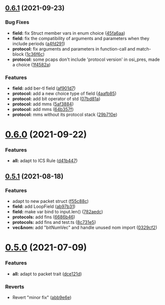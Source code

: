 ## [0.6.1](https://github.com/metachris/typescript-boilerplate/compare/v0.6.0...v0.6.1) (2021-09-23)


### Bug Fixes

* **field:** fix Struct member vars in enum choice ([45fa6aa](https://github.com/metachris/typescript-boilerplate/commit/45fa6aac8ac6e3a73e182dc05e5235a9a21e28bc))
* **field:** fix the compatibility of arguments and parameters when they include periods ([a4fd291](https://github.com/metachris/typescript-boilerplate/commit/a4fd2917cbd01884f95419ab5e259ac4db990d1e))
* **protocol:** fix arguments and parameters in function-call and  match-block ([1c36f6c](https://github.com/metachris/typescript-boilerplate/commit/1c36f6c7bd4c038edf359b34933b1b369b177bbb))
* **protocol:** some pcaps don't include 'protocol version' in osi_pres, made a choice ([1f4582a](https://github.com/metachris/typescript-boilerplate/commit/1f4582ad238702137514ce8a660c4783c9e87384))


### Features

* **field:** add ber-tl field ([af901d7](https://github.com/metachris/typescript-boilerplate/commit/af901d7c3ec6e85c0272858c1de94a853cc4a83c))
* **protocol:** add a new choice type of field ([4aafb85](https://github.com/metachris/typescript-boilerplate/commit/4aafb859a7fdb61da265fc6f01cab258e3d90423))
* **protocol:** add bit operator of std ([07bd81a](https://github.com/metachris/typescript-boilerplate/commit/07bd81a90f2dcb679fccf3ef8274bb2e92290e67))
* **protocol:** add mms ([5af3884](https://github.com/metachris/typescript-boilerplate/commit/5af3884b15f350e2c52ff058f58f98eb9ba61165))
* **protocol:** add mms ([64b357f](https://github.com/metachris/typescript-boilerplate/commit/64b357f5b1d8b668ebcb8281cbe71cc9e7a6cac9))
* **protocol:** mms without its protocol stack ([29b710e](https://github.com/metachris/typescript-boilerplate/commit/29b710e7106bb151a6ba54034a4a64dd52001bb5))



# [0.6.0](https://github.com/metachris/typescript-boilerplate/compare/v0.5.1...v0.6.0) (2021-09-22)


### Features

* **all:** adapt to ICS Rule ([d41b447](https://github.com/metachris/typescript-boilerplate/commit/d41b447e54cf818cc27999ac071b8bfe23b9305e))



## [0.5.1](https://github.com/metachris/typescript-boilerplate/compare/v0.5.0...v0.5.1) (2021-08-18)


### Features

* adapt to new packet struct ([f55c88c](https://github.com/metachris/typescript-boilerplate/commit/f55c88cdd6996f99ebc13815320da777a65a4c8d))
* **field:** add LoopField ([ab97b31](https://github.com/metachris/typescript-boilerplate/commit/ab97b31fe356d6e072aa55ebae32606f3d797a43))
* **field:** make var bind to input.len() ([782aedc](https://github.com/metachris/typescript-boilerplate/commit/782aedc0b4902ee05eb15c905fcaa00537e292d5))
* **protocols:** add fins ([6686b46](https://github.com/metachris/typescript-boilerplate/commit/6686b467a210a3a3e9cfcd6a37d7f7562d2fa75e))
* **protocols:** add fins and test.ts ([8c731e5](https://github.com/metachris/typescript-boilerplate/commit/8c731e52a07e102f49a4b8491a1856ce2cda190c))
* **vec&nom:** add "bitNumVec" and handle unused nom import ([0329cf2](https://github.com/metachris/typescript-boilerplate/commit/0329cf22fe44bc16b7f03fd4a0f876ec6ac770ba))



# [0.5.0](https://github.com/metachris/typescript-boilerplate/compare/abb9e6efc0f26634cf44ac7d76323b080ca548b7...v0.5.0) (2021-07-09)


### Features

* **all:** adapt to packet trait ([dce121d](https://github.com/metachris/typescript-boilerplate/commit/dce121dd217047920c2fb290b80c6f0ce12df663))


### Reverts

* Revert "minor fix" ([abb9e6e](https://github.com/metachris/typescript-boilerplate/commit/abb9e6efc0f26634cf44ac7d76323b080ca548b7))




